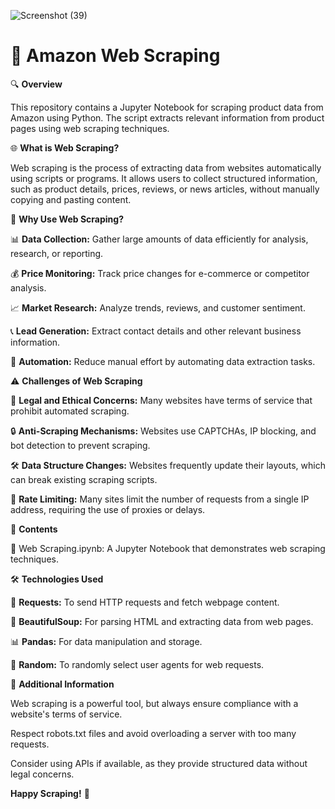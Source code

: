 ![Screenshot (39)](https://github.com/user-attachments/assets/f98c09fb-d827-4c8b-b825-7a772d5a5499)
<h1 align="centre" >🛒 Amazon Web Scraping </h1>

🔍 **Overview**

This repository contains a Jupyter Notebook for scraping product data from Amazon using Python. The script extracts relevant information from product pages using web scraping techniques.

🌐 **What is Web Scraping?**

Web scraping is the process of extracting data from websites automatically using scripts or programs. It allows users to collect structured information, such as product details, prices, reviews, or news articles, without manually copying and pasting content.

🚀 **Why Use Web Scraping?**

📊 **Data Collection:** Gather large amounts of data efficiently for analysis, research, or reporting.

💰 **Price Monitoring:** Track price changes for e-commerce or competitor analysis.

📈 **Market Research:** Analyze trends, reviews, and customer sentiment.

📞 **Lead Generation:** Extract contact details and other relevant business information.

🤖 **Automation:** Reduce manual effort by automating data extraction tasks.

⚠️ **Challenges of Web Scraping**

📜 **Legal and Ethical Concerns:** Many websites have terms of service that prohibit automated scraping.

🔒 **Anti-Scraping Mechanisms:** Websites use CAPTCHAs, IP blocking, and bot detection to prevent scraping.

🛠️ **Data Structure Changes:** Websites frequently update their layouts, which can break existing scraping scripts.

🚦 **Rate Limiting:** Many sites limit the number of requests from a single IP address, requiring the use of proxies or delays.

📂 **Contents**

📄 Web Scraping.ipynb: A Jupyter Notebook that demonstrates web scraping techniques.

🛠️ **Technologies Used**

📡 **Requests:** To send HTTP requests and fetch webpage content.

🧐 **BeautifulSoup:** For parsing HTML and extracting data from web pages.

📊 **Pandas:** For data manipulation and storage.

🎲 **Random:** To randomly select user agents for web requests.

📢 **Additional Information**

Web scraping is a powerful tool, but always ensure compliance with a website's terms of service.

Respect robots.txt files and avoid overloading a server with too many requests.

Consider using APIs if available, as they provide structured data without legal concerns.

**Happy Scraping!** 🚀

